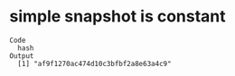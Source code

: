 # simple snapshot is constant

    Code
      hash
    Output
      [1] "af9f1270ac474d10c3bfbf2a8e63a4c9"

